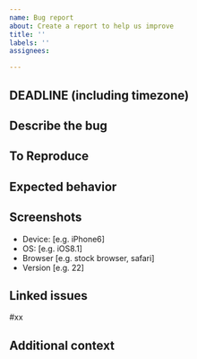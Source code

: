 ```yaml
---
name: Bug report
about: Create a report to help us improve
title: ''
labels: ''
assignees: 

---
```

## DEADLINE (including timezone)


## Describe the bug


## To Reproduce

## Expected behavior

## Screenshots

 - Device: [e.g. iPhone6]
 - OS: [e.g. iOS8.1]
 - Browser [e.g. stock browser, safari]
 - Version [e.g. 22]

## Linked issues
#xx

## Additional context